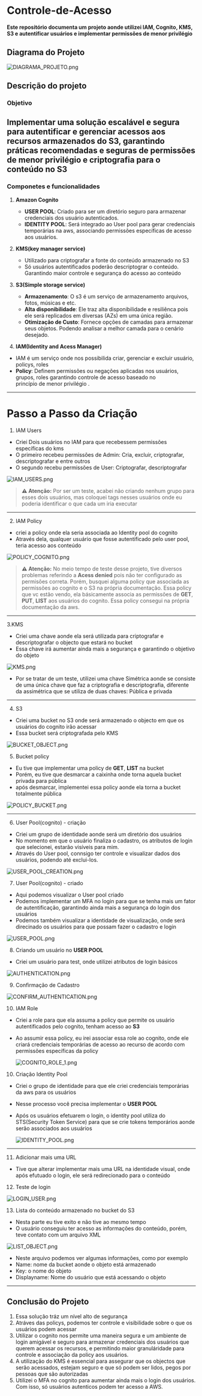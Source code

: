 # Controle-de-Acesso
**Este repositório documenta um projeto aonde utilizei IAM, Cognito, KMS, S3 e autentificar usuários e implementar permissões de menor privilégio**  

## **Diagrama do Projeto**

   ![DIAGRAMA_PROJETO.png](https://github.com/Jeff01875/Controle-de-Acesso/blob/main/DIAGRAMA_PROJETO.png)
  
## Descrição do projeto

### Objetivo
Implementar uma solução escalável e segura para autentificar e gerenciar acessos aos recursos armazenados do S3, garantindo práticas recomendadas e seguras de permissões de menor privilégio e criptografia para o conteúdo no S3
---
### Componetes e funcionalidades 
1. **Amazon Cognito**
   - **USER POOL**: Criado para ser um diretório seguro para armazenar credenciais dos usuário autenticados.
   - **IDENTITY POOL**: Será integrado ao User pool para gerar credenciais temporárias na aws, associando permissões específicas 
    de acesso aos usuários.
    
2. **KMS(key manager service)**
   - Utilizado para criptografar a fonte do conteúdo armazenado no S3
   - Só usuários autentificados poderão descriptograr o conteúdo. Garantindo maior controle e segurança do acesso ao conteúdo

3. **S3(Simple storage service)**
   - **Armazenamento**: O s3 é um serviço de armazenamento arquivos, fotos, músicas e etc.
   - **Alta disponibilidade**: Ele traz alta disponibilidade e resiliênca pois ele será replicados em diversas (AZs) em uma 
     única região.
   - **Otimização de Custo**: Fornece opções de camadas para armazenar seus objetos. Podendo analisar a melhor camada para o 
     cenário desejado.

 4. **IAM(Identity and Acess Manager)**
   - IAM é um serviço onde nos possibilida criar, gerenciar e excluir usuário, policys, roles
   - **Policy**: Definem permissões ou negações aplicadas nos usuários, grupos, roles garantindo controle de acesso baseado no  
     princípio de menor privilégio .
 ---
 # Passo a Passo da Criação
 
 1. IAM Users
   - Criei Dois usuários no IAM para que recebessem permissões específicas do kms
   - O primeiro recebeu permissões de Admin: Cria, excluir, criptografar, descriptografar e entre outros
   - O segundo recebu permissões de User: Criptografar, descriptografar
  
   ![IAM_USERS.png](https://github.com/Jeff01875/Controle-de-Acesso/blob/main/IAM_USERS.png)

  > **⚠️ Atenção:** Por ser um teste, acabei não criando nenhum grupo para esses dois usuários, mas coloquei tags nesses usuários onde eu poderia identificar o que cada um 
    iria executar
  ---
 2. IAM Policy

   - criei a policy onde ela seria associada ao Identity pool do cognito
   - Através dela, qualquer usuário que fosse autentificado pelo user pool, teria acesso aos conteúdo
     
   ![POLICY_COGNITO.png](https://github.com/Jeff01875/Controle-de-Acesso/blob/main/POLICY_COGNITO.png)

  > **⚠️ Atenção:** No meio tempo de teste desse projeto, tive diversos problemas referindo a **Acess denied** pois não ter configurado as permisões 
    correta. Porém, busquei alguma policy que associada as permissões ao cognito e o S3 na própria documentação. Essa policy que vc estão vendo, ela 
    básicamente associa as permissões de **GET**, **PUT**, **LIST** aos usuários do cognito. Essa policy consegui na própria documentação da aws.
    

  
  ---
 3.KMS 
   - Criei uma chave aonde ela será utilizada para criptografar e descriptografar o objecto que estará no bucket
   - Essa chave irá aumentar ainda mais a segurança e garantindo o objetivo do objeto
    
   ![KMS.png](https://github.com/Jeff01875/Controle-de-Acesso/blob/main/KMS.png)

   - Por se tratar de um teste, utilizei uma chave Simétrica aonde se consiste de uma única chave que faz a criptografia e descriptografia, diferente da assimétrica que se 
    utiliza de duas chaves: Pública e privada 
  ---
 4. S3
   - Criei uma bucket no S3 onde será armazenado o objecto em que os usuários do cognito irão acessar
   - Essa bucket será criptografada pelo KMS
    
   ![BUCKET_OBJECT.png](https://github.com/Jeff01875/Controle-de-Acesso/blob/main/BUCKET_OBJECT.png)
   
 5. Bucket policy
   - Eu tive que implementar uma policy de **GET**, **LIST** na bucket
   - Porém, eu tive que desmarcar a caixinha onde torna aquela bucket privada para pública
   - após desmarcar, implementei essa policy aonde ela torna a bucket totalmente pública 

   ![POLICY_BUCKET.png](https://github.com/Jeff01875/Controle-de-Acesso/blob/main/POLICY_BUCKET.png)
   
  ---
 6. User Pool(cognito) - criação
   - Criei um grupo de identidade aonde será um diretório dos usuários
   - No momento em que o usuário finaliza o cadastro, os atributos de login que selecionei, estarão visíveis para mim.
   - Através do User pool, connsigo ter controle e visualizar dados dos usuários, podendo até exclui-los.
     
   ![USER_POOL_CREATION.png](https://github.com/Jeff01875/Controle-de-Acesso/blob/main/USER_POOL_CREATION.png)
   
 7. User Pool(cognito) - criado
   - Aqui podemos visualizar o User pool criado
   - Podemos implementar um MFA no login para que se tenha mais um fator de autentificação, garantindo ainda mais a segurança do login dos usuários
   - Podemos também visualizar a identidade de visualização, onde será direcinado os usuários para que possam fazer o cadastro e login
    
   ![USER_POOL.png](https://github.com/Jeff01875/Controle-de-Acesso/blob/main/USER_POOL.png)
   
 8. Criando um usuário no **USER POOL**
   - Criei um usuário para test, onde utilizei atributos de login básicos
    
   ![AUTHENTICATION.png](https://github.com/Jeff01875/Controle-de-Acesso/blob/main/AUTHENTICATION.png)

 9. Confirmação de Cadastro
     
   ![CONFIRM_AUTHENTICATION.png](https://github.com/Jeff01875/Controle-de-Acesso/blob/main/CONFIRM_AUTHENTICATION.png)

 10. IAM Role

  - Criei a role para que ela assuma a policy que permite os usuário autentificados pelo cognito, tenham acesso ao **S3** 
  - Ao assumir essa policy, eu irei associar essa role ao cognito, onde ele criará credenciais temporárias de acesso ao recurso de acordo com permissões específicas da 
    policy

    ![COGNITO_ROLE_1.png](https://github.com/Jeff01875/Controle-de-Acesso/blob/main/COGNITO_ROLE_1.png)
    
 10. Criação Identity Pool
     
   - Criei o grupo de identidade para que ele criei credenciais temporárias da aws para os usuários
   - Nesse processo você precisa implementar o **USER POOL**
   - Após os usuários efetuarem o login, o identity pool utiliza do STS(Security Token Service) para que se crie tokens temporários aonde serão associados aos usuários

     ![IDENTITY_POOL.png](https://github.com/Jeff01875/Controle-de-Acesso/blob/main/IDENTITY_POOL.png)

  ---

 11. Adicionar mais uma URL
     
   - Tive que alterar implementar mais uma URL na identidade visual, onde após efutuado o login, ele será redirecionado para o conteúdo
     
 12. Teste de login
   
   ![LOGIN_USER.png](https://github.com/Jeff01875/Controle-de-Acesso/blob/main/LOGIN_USER.png)

 13. Lista do conteúdo armazenado no bucket do S3
   - Nesta parte eu tive exito e não tive ao mesmo tempo
   - O usuário conseguiu ter acesso as informações do conteúdo, porém, teve contato com um arquivo XML

   ![LIST_OBJECT.png](https://github.com/Jeff01875/Controle-de-Acesso/blob/main/LIST_OBJECT.png)
     
   - Neste arquivo podemos ver algumas informações, como por exemplo
   - Name: nome da bucket aonde o objeto está armazenado
   - Key: o nome do objeto
   - Displayname: Nome do usuário que está acessando o objeto

  ---
 
## Conclusão do Projeto
  1. Essa solução tráz  um nível alto de segurança
  2. Atráves das policys, podemos ter controle e visibilidade sobre o que os usuários podem acessar
  3. Utilizar o cognito nos permite uma maneira segura e um ambiente de login amigável e seguro para armazenar credenciais dos usuários que querem acessar os recursos, e permitindo maior
     granuláridade para controle e associação da policy aos usuários.
  4. A utilização do KMS é essencial para assegurar que os objectos que serão acessados, estejam seguro e que só podem ser lidos, pegos por pessoas que são autorizadas
  5.  Utilizei o MFA no cognito para aumentar ainda mais o login dos usuários. Com isso, só usuários autenticos podem ter acesso a AWS.

 
